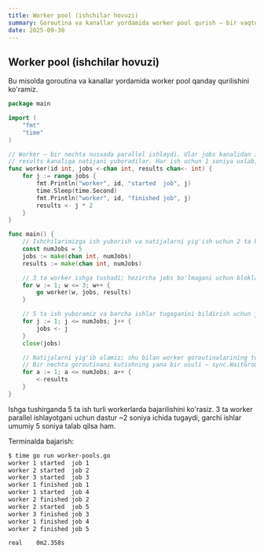 ```yaml
---
title: Worker pool (ishchilar hovuzi)
summary: Goroutina va kanallar yordamida worker pool qurish — bir vaqtda bir nechta ishchini boshqarish.
date: 2025-09-30
---
```


## Worker pool (ishchilar hovuzi)

<div class="my-md-content">
Bu misolda goroutina va kanallar yordamida worker pool qanday qurilishini ko'ramiz.

```go
package main

import (
    "fmt"
    "time"
)

// Worker — bir nechta nusxada parallel ishlaydi. Ular jobs kanalidan ish olib,
// results kanaliga natijani yuboradilar. Har ish uchun 1 soniya uxlab, qimmat ishni taqlid qilamiz.
func worker(id int, jobs <-chan int, results chan<- int) {
    for j := range jobs {
        fmt.Println("worker", id, "started  job", j)
        time.Sleep(time.Second)
        fmt.Println("worker", id, "finished job", j)
        results <- j * 2
    }
}

func main() {
    // Ishchilarimizga ish yuborish va natijalarni yig'ish uchun 2 ta kanal yaratamiz
    const numJobs = 5
    jobs := make(chan int, numJobs)
    results := make(chan int, numJobs)

    // 3 ta worker ishga tushadi; hozircha jobs bo'lmagani uchun bloklangan
    for w := 1; w <= 3; w++ {
        go worker(w, jobs, results)
    }

    // 5 ta ish yuboramiz va barcha ishlar tugaganini bildirish uchun jobs kanalini yopamiz
    for j := 1; j <= numJobs; j++ {
        jobs <- j
    }
    close(jobs)

    // Natijalarni yig'ib olamiz; shu bilan worker goroutinalarining tugashiga ham ishonch hosil qilamiz
    // Bir nechta goroutinani kutishning yana bir usuli — sync.WaitGroup ishlatish
    for a := 1; a <= numJobs; a++ {
        <-results
    }
}
```

Ishga tushirganda 5 ta ish turli workerlarda bajarilishini ko'rasiz. 3 ta worker parallel ishlayotgani uchun dastur ~2 soniya ichida tugaydi, garchi ishlar umumiy 5 soniya talab qilsa ham.

Terminalda bajarish:
```bash
$ time go run worker-pools.go 
worker 1 started  job 1
worker 2 started  job 2
worker 3 started  job 3
worker 1 finished job 1
worker 1 started  job 4
worker 2 finished job 2
worker 2 started  job 5
worker 3 finished job 3
worker 1 finished job 4
worker 2 finished job 5

real    0m2.358s
```
</div>
